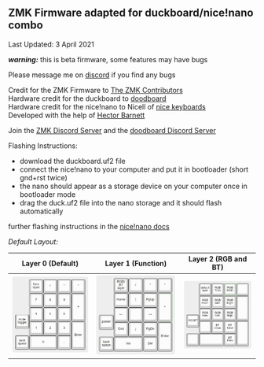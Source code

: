 ## ZMK Firmware adapted for duckboard/nice!nano combo

Last Updated: 3 April 2021

**_warning:_** this is beta firmware, some features may have bugs

Please message me on [discord](https://discord.gg/K3SJrtN5PJ) if you find any bugs

Credit for the ZMK Firmware to [The ZMK Contributors](https://zmkfirmware.dev/)  
Hardware credit for the duckboard to [doodboard](https://doodboard.xyz/)  
Hardware credit for the nice!nano to Nicell of [nice keyboards](https://nicekeyboards.com/)   
Developed with the help of [Hector Barnett](https://discordapp.com/users/305794398476828674)   

Join the [ZMK Discord Server](https://zmkfirmware.dev/community/discord/invite) and the [doodboard Discord Server](https://discord.gg/UCEnxWk)

Flashing Instructions:
* download the duckboard.uf2 file
* connect the nice!nano to your computer and put it in bootloader (short gnd+rst twice)
* the nano should appear as a storage device on your computer once in bootloader mode
* drag the duck.uf2 file into the nano storage and it should flash automatically

further flashing instructions in the [nice!nano docs](https://docs.nicekeyboards.com/#/nice!nano/getting_started?id=flashing-firmware-and-bootloaders) 

*Default Layout:*

| Layer 0 (Default) | Layer 1 (Function) | Layer 2 (RGB and BT) |
  ------  | ------ | ------
 ![](img/layer0.JPG) | ![](img/layer1.JPG) | ![](img/layer2.JPG)
